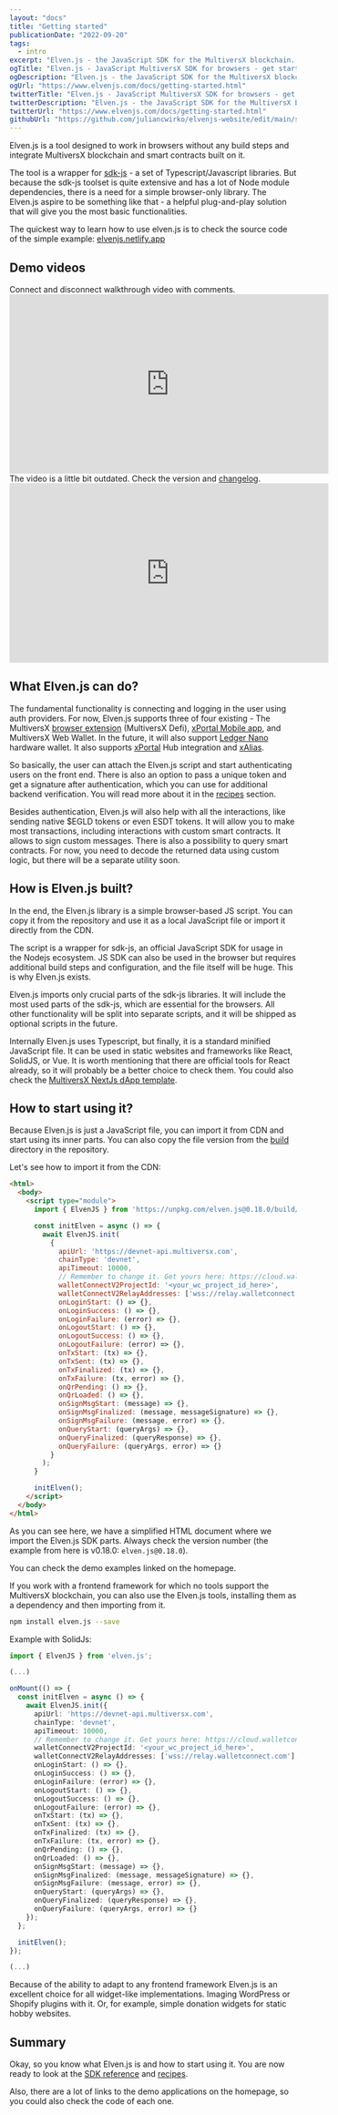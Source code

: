 ```yaml
---
layout: "docs"
title: "Getting started"
publicationDate: "2022-09-20"
tags:
  - intro
excerpt: "Elven.js - the JavaScript SDK for the MultiversX blockchain. Compact and simplified wrapper for sdk-js!"
ogTitle: "Elven.js - JavaScript MultiversX SDK for browsers - get started!"
ogDescription: "Elven.js - the JavaScript SDK for the MultiversX blockchain. Compact and simplified wrapper for sdk-js!"
ogUrl: "https://www.elvenjs.com/docs/getting-started.html"
twitterTitle: "Elven.js - JavaScript MultiversX SDK for browsers - get started!"
twitterDescription: "Elven.js - the JavaScript SDK for the MultiversX blockchain. Compact and simplified wrapper for sdk-js!"
twitterUrl: "https://www.elvenjs.com/docs/getting-started.html"
githubUrl: "https://github.com/juliancwirko/elvenjs-website/edit/main/src/docs/getting-started.md"
---
```



Elven.js is a tool designed to work in browsers without any build steps and integrate MultiversX blockchain and smart contracts built on it.

The tool is a wrapper for [sdk-js](https://docs.multiversx.com/sdk-and-tools/sdk-js/) - a set of Typescript/Javascript libraries. But because the sdk-js toolset is quite extensive and has a lot of Node module dependencies, there is a need for a simple browser-only library. The Elven.js aspire to be something like that - a helpful plug-and-play solution that will give you the most basic functionalities. 

<div class="docs-box docs-info-box">
The quickest way to learn how to use elven.js is to check the source code of the simple example: <a href="https://elvenjs.netlify.app/" target="_blank">elvenjs.netlify.app</a>
</div>

## Demo videos

<div class="embeded-media-two-cols">
  <div class="embeded-media-col">
    <div class="embed-media-header">Connect and disconnect walkthrough video with comments.</div>
    <iframe width="560" height="315" src="https://www.youtube.com/embed/VKuid5hOkYg" title="YouTube video player" frameborder="0" allow="accelerometer; autoplay; clipboard-write; encrypted-media; gyroscope; picture-in-picture" allowfullscreen></iframe>
  </div>
  <div class="embeded-media-col">
    <div class="embed-media-header">The video is a little bit outdated. Check the version and <a href="https://github.com/elven-js/elven.js/blob/main/CHANGELOG.md" target="_blank">changelog</a>.</div>
    <iframe width="560" height="315" src="https://www.youtube.com/embed/tcTukpkjcQw" title="YouTube video player" frameborder="0" allow="accelerometer; autoplay; clipboard-write; encrypted-media; gyroscope; picture-in-picture" allowfullscreen></iframe>
  </div>
</div>

## What Elven.js can do?

The fundamental functionality is connecting and logging in the user using auth providers. For now, Elven.js supports three of four existing - The MultiversX [browser extension](https://chrome.google.com/webstore/detail/multiversx-defi-wallet/dngmlblcodfobpdpecaadgfbcggfjfnm) (MultiversX Defi), [xPortal Mobile app](https://xportal.com/), and MultiversX Web Wallet. In the future, it will also support [Ledger Nano](https://www.ledger.com/) hardware wallet. It also supports [xPortal](https://xportal.com/) Hub integration and [xAlias](https://xalias.com/).

So basically, the user can attach the Elven.js script and start authenticating users on the front end. There is also an option to pass a unique token and get a signature after authentication, which you can use for additional backend verification. You will read more about it in the [recipes](/docs/recipes.html) section.

Besides authentication, Elven.js will also help with all the interactions, like sending native $EGLD tokens or even ESDT tokens. It will allow you to make most transactions, including interactions with custom smart contracts. It allows to sign custom messages. There is also a possibility to query smart contracts. For now, you need to decode the returned data using custom logic, but there will be a separate utility soon.

## How is Elven.js built?

In the end, the Elven.js library is a simple browser-based JS script. You can copy it from the repository and use it as a local JavaScript file or import it directly from the CDN.

The script is a wrapper for sdk-js, an official JavaScript SDK for usage in the Nodejs ecosystem. JS SDK can also be used in the browser but requires additional build steps and configuration, and the file itself will be huge. This is why Elven.js exists. 

Elven.js imports only crucial parts of the sdk-js libraries. It will include the most used parts of the sdk-js, which are essential for the browsers. All other functionality will be split into separate scripts, and it will be shipped as optional scripts in the future.

Internally Elven.js uses Typescript, but finally, it is a standard minified JavaScript file. It can be used in static websites and frameworks like React, SolidJS, or Vue. It is worth mentioning that there are official tools for React already, so it will probably be a better choice to check them. You could also check the [MultiversX NextJs dApp template](https://github.com/xdevguild/nextjs-dapp-template).

## How to start using it?

Because Elven.js is just a JavaScript file, you can import it from CDN and start using its inner parts. You can also copy the file version from the [build](https://github.com/elven-js/elven.js/tree/main/build) directory in the repository.

Let's see how to import it from the CDN:

```html
<html>
  <body>
    <script type="module">
      import { ElvenJS } from 'https://unpkg.com/elven.js@0.18.0/build/elven.js';

      const initElven = async () => {
        await ElvenJS.init(
          {
            apiUrl: 'https://devnet-api.multiversx.com',
            chainType: 'devnet',
            apiTimeout: 10000,
            // Remember to change it. Get yours here: https://cloud.walletconnect.com/sign-in
            walletConnectV2ProjectId: '<your_wc_project_id_here>',
            walletConnectV2RelayAddresses: ['wss://relay.walletconnect.com'],
            onLoginStart: () => {},
            onLoginSuccess: () => {},
            onLoginFailure: (error) => {},
            onLogoutStart: () => {},
            onLogoutSuccess: () => {},
            onLogoutFailure: (error) => {},
            onTxStart: (tx) => {},
            onTxSent: (tx) => {},
            onTxFinalized: (tx) => {},
            onTxFailure: (tx, error) => {},
            onQrPending: () => {},
            onQrLoaded: () => {},
            onSignMsgStart: (message) => {},
            onSignMsgFinalized: (message, messageSignature) => {},
            onSignMsgFailure: (message, error) => {},
            onQueryStart: (queryArgs) => {},
            onQueryFinalized: (queryResponse) => {},
            onQueryFailure: (queryArgs, error) => {}
          }
        );
      }

      initElven();
    </script>
  </body>
</html>
```

As you can see here, we have a simplified HTML document where we import the Elven.js SDK parts. Always check the version number (the example from here is v0.18.0: `elven.js@0.18.0`).

You can check the demo examples linked on the homepage.

If you work with a frontend framework for which no tools support the MultiversX blockchain, you can also use the Elven.js tools, installing them as a dependency and then importing from it.

```bash
npm install elven.js --save
```

Example with SolidJs:
```typescript
import { ElvenJS } from 'elven.js';

(...)

onMount(() => {
  const initElven = async () => {
    await ElvenJS.init({
      apiUrl: 'https://devnet-api.multiversx.com',
      chainType: 'devnet',
      apiTimeout: 10000,
      // Remember to change it. Get yours here: https://cloud.walletconnect.com/sign-in
      walletConnectV2ProjectId: '<your_wc_project_id_here>',
      walletConnectV2RelayAddresses: ['wss://relay.walletconnect.com'],
      onLoginStart: () => {},
      onLoginSuccess: () => {},
      onLoginFailure: (error) => {},
      onLogoutStart: () => {},
      onLogoutSuccess: () => {},
      onLogoutFailure: (error) => {},
      onTxStart: (tx) => {},
      onTxSent: (tx) => {},
      onTxFinalized: (tx) => {},
      onTxFailure: (tx, error) => {},
      onQrPending: () => {},
      onQrLoaded: () => {},
      onSignMsgStart: (message) => {},
      onSignMsgFinalized: (message, messageSignature) => {},
      onSignMsgFailure: (message, error) => {},
      onQueryStart: (queryArgs) => {},
      onQueryFinalized: (queryResponse) => {},
      onQueryFailure: (queryArgs, error) => {}
    });
  };

  initElven();
});

(...)
```

Because of the ability to adapt to any frontend framework Elven.js is an excellent choice for all widget-like implementations. Imaging WordPress or Shopify plugins with it. Or, for example, simple donation widgets for static hobby websites.

## Summary

Okay, so you know what Elven.js is and how to start using it. You are now ready to look at the [SDK reference](/docs/sdk-reference.html) and [recipes](/docs/recipes.html).
 
Also, there are a lot of links to the demo applications on the homepage, so you could also check the code of each one.

